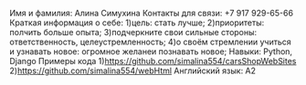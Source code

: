 Имя и фамилия: Алина Симухина
Контакты для связи: +7 917 929-65-66
Краткая информация о себе: 1)цель: стать лучше; 2)приоритеты: полчить больше опыта; 3)подчеркните свои сильные стороны: ответственность, целеустремленность; 4)о своём стремлении учиться и узнавать новое: огромное желанеи познавать новое;
Навыки: Python, Django
Примеры кода
1)https://github.com/simalina554/carsShopWebSites
2)https://github.com/simalina554/webHtml
Английский язык: A2
